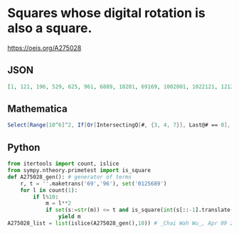 # Squares whose digital rotation is also a square\.
https://oeis.org/A275028
## JSON
```JSON
[1, 121, 196, 529, 625, 961, 6889, 10201, 69169, 1002001, 1022121, 1212201, 5221225, 100020001, 100220121, 109181601, 121022001, 522808225, 602555209, 10000200001, 10002200121, 10020210201, 10201202001, 12100220001, 62188888129, 1000002000001]
```
## Mathematica
```Mathematica
Select[Range[10^6]^2, If[Or[IntersectingQ[#, {3, 4, 7}], Last@# == 0], False, IntegerQ@ Sqrt@ FromDigits[Reverse@ # /. {6 -> 9, 9 -> 6}]] &@ IntegerDigits@ # &] (* _Michael De Vlieger_, Nov 14 2016 *)
```
## Python
```Python
from itertools import count, islice
from sympy.ntheory.primetest import is_square
def A275028_gen(): # generator of terms
    r, t = ''.maketrans('69','96'), set('0125689')
    for l in count(1):
        if l%10:
            m = l**2
            if set(s:=str(m)) <= t and is_square(int(s[::-1].translate(r))):
                yield m
A275028_list = list(islice(A275028_gen(),10)) # _Chai Wah Wu_, Apr 09 2024
```
